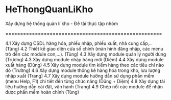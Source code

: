 # HeThongQuanLiKho
Xây dựng hệ thống quản lí kho - Đề tài thực tập nhóm

=====================================================

4.1	Xây dựng CSDL hàng hóa, phiếu nhập, phiếu xuất, nhà cung cấp,.. (Tùng)
4.2	Thiết kế giao diện cửa sổ chính (màn hình đăng nhập, các menu trỏ đến các module con,…). (Tùng)
4.3 Xây dựng module quản lý người dùng (Trường)
4.3	Xây dựng module nhập hàng mới (Diệm)
4.4	Xây dựng module xuất hàng (Dũng)
4.5	Xây dựng module tìm kiếm hàng theo các tiêu chí nào đó (Trường)
4.6	Xây dựng module thống kê hàng hóa trong kho, lưu lượng nhập xuất (Trang)
4.7	Xây dựng module hướng dẫn sử dụng phần mềm (menu Help, F1) chi tiết đến từng chức năng (Dũng + Diệm)
4.8	Xây dựng tài liệu hướng dẫn cài đặt, vận hành (Trang)
4.9	Ghép nối các module để nhận được phần mềm hoàn chỉnh (Tùng)
